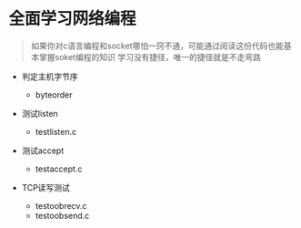 # 全面学习网络编程

> 如果你对c语言编程和socket哪怕一窍不通，可能通过阅读这份代码也能基本掌握soket编程的知识
> 学习没有捷径，唯一的捷径就是不走弯路

* 判定主机字节序
	- byteorder

* 测试listen
	- testlisten.c

* 测试accept
	- testaccept.c
	
* TCP读写测试
	- testoobrecv.c
	- testoobsend.c
